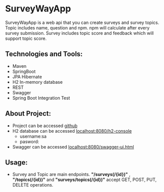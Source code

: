 
# SurveyWayApp
SurveyWayApp is a web api that you can create surveys and survey topics. Topic includes name, question and npm. npm will calculate after every survey submission.  Survey includes topic score and feedback which will support topic score.

## Technologies and Tools:

- Maven
- SpringBoot
- JPA Hibernate
- H2 In-memory database
- REST
- Swagger
- Spring Boot Integration Test

## About Project:

- Project can be accessed [github](https://github.com/huseyinbugra/SurveyWayApp)
- H2 database can be accessed [localhost:8080/h2-console](http://localhost:8080/h2-console)
	- username:sa   
	- pasword:
- Swagger can be accessed [localhost:8080/swagger-ui.html](http://localhost:8080/swagger-ui.html)

## Usage:
- Survey and Topic are main endpoints. **"/surveys(/{id})"** , **"/topics(/{id})"** and **"surveys/topics(/{id})"** accept GET, POST, PUT, DELETE operations.